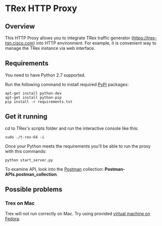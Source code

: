 # TRex HTTP Proxy
## Overview
This HTTP Proxy allows you to integrate TRex traffic generator (https://trex-tgn.cisco.com) into HTTP environment. For example, it is convenient way to manage the TRex instance via web interface.

## Requirements
You need to have Python 2.7 supported.

Run the following command to install required [PyPi](https://pypi.python.org/pypi) packages:

```
apt-get install python-dev
apt-get install python-pip
pip install -r requirements.txt
```

## Get it running

cd to TRex's scripts folder and run the interactive console like this:

```
sudo ./t-rex-64 -i
```

Once your Python meets the requirements you'll be able to run the proxy with this commands:
 
```
python start_server.py
```

To examine API, look into the [Postman](https://www.getpostman.com) collection: **Postman-APIs.postman_collection**.

## Possible problems
### Trex on Mac
Trex will not run correctly on Mac. Try using provided [virtual machine on Fedora](https://trex-tgn.cisco.com/trex/doc/trex_vm_manual.html).

